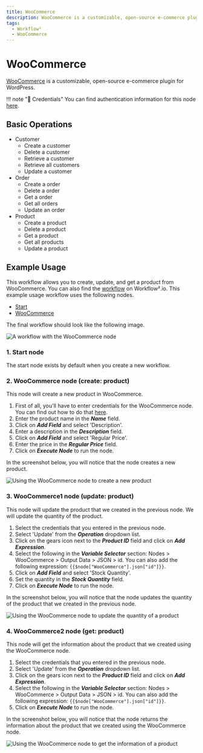 ```yaml
---
title: WooCommerce
description: WooCommerce is a customizable, open-source e-commerce plugin for WordPress. Find all Basic Operations and Examples for Usage.
tags:
  - Workflow²
  - WooCommerce
---
```

# WooCommerce

[WooCommerce](https://woocommerce.com/) is a customizable, open-source e-commerce plugin for WordPress.

!!! note "🔑 Credentials"
    You can find authentication information for this node [here](/workflow/integrations/credentials/wooCommerce/).


## Basic Operations

* Customer
    * Create a customer
    * Delete a customer
    * Retrieve a customer
    * Retrieve all customers
    * Update a customer
* Order
    * Create a order
    * Delete a order
    * Get a order
    * Get all orders
    * Update an order
* Product
    * Create a product
    * Delete a product
    * Get a product
    * Get all products
    * Update a product

## Example Usage

This workflow allows you to create, update, and get a product from WooCommerce. You can also find the [workflow](https://n8n.io/workflows/847) on Workflow².io. This example usage workflow uses the following nodes.
- [Start](/workflow/integrations/core-nodes/n8n-nodes-base.start/)
- [WooCommerce]()

The final workflow should look like the following image.

![A workflow with the WooCommerce node](/_images/integrations/nodes/woocommerce/workflow.png)

### 1. Start node

The start node exists by default when you create a new workflow.

### 2. WooCommerce node (create: product)

This node will create a new product in WooCommerce.

1. First of all, you'll have to enter credentials for the WooCommerce node. You can find out how to do that [here](/workflow/integrations/credentials/wooCommerce/).
2. Enter the product name in the ***Name*** field.
3. Click on ***Add Field*** and select 'Description'.
4. Enter a description in the ***Description*** field.
5. Click on ***Add Field*** and select 'Regular Price'.
6. Enter the price in the ***Regular Price*** field.
7. Click on ***Execute Node*** to run the node.

In the screenshot below, you will notice that the node creates a new product.

![Using the WooCommerce node to create a new product](/_images/integrations/nodes/woocommerce/woocommerce_node.png)

### 3. WooCommerce1 node (update: product)

This node will update the product that we created in the previous node. We will update the quantity of the product.

1. Select the credentials that you entered in the previous node.
2. Select 'Update' from the ***Operation*** dropdown list.
3. Click on the gears icon next to the ***Product ID*** field and click on ***Add Expression***.
4. Select the following in the ***Variable Selector*** section: Nodes > WooCommerce > Output Data > JSON > id. You can also add the following expression: `{{$node["WooCommerce"].json["id"]}}`.
5. Click on ***Add Field*** and select 'Stock Quantity'.
6. Set the quantity in the ***Stock Quantity*** field.
7. Click on ***Execute Node*** to run the node.

In the screenshot below, you will notice that the node updates the quantity of the product that we created in the previous node.

![Using the WooCommerce node to update the quantity of a product](/_images/integrations/nodes/woocommerce/woocommerce1_node.png)

### 4. WooCommerce2 node (get: product)

This node will get the information about the product that we created using the WooCommerce node.

1. Select the credentials that you entered in the previous node.
2. Select 'Update' from the ***Operation*** dropdown list.
3. Click on the gears icon next to the ***Product ID*** field and click on ***Add Expression***.
4. Select the following in the ***Variable Selector*** section: Nodes > WooCommerce > Output Data > JSON > id. You can also add the following expression: `{{$node["WooCommerce"].json["id"]}}`.
5. Click on ***Execute Node*** to run the node.

In the screenshot below, you will notice that the node returns the information about the product that we created using the WooCommerce node.

![Using the WooCommerce node to get the information of a product](/_images/integrations/nodes/woocommerce/woocommerce2_node.png)
